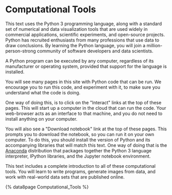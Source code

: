 # Computational Tools

This text uses the Python 3 programming language, along with a standard set of
numerical and data visualization tools that are used widely in commercial
applications, scientific experiments, and open-source projects.  Python has
recruited enthusiasts from many professions that use data to draw conclusions.
By learning the Python language, you will join a million-person-strong
community of software developers and data scientists.

A Python program can be executed by any computer, regardless of its
manufacturer or operating system, provided that support for the language is
installed.

You will see many pages in this site with Python code that can be run.  We
encourage you to run this code, and experiment with it, to make sure you
understand what the code is doing.

One way of doing this, is to click on the "Interact" links at the top of these
pages.  This will start up a computer in the cloud that can run the code.
Your web-browser acts as an interface to that machine, and you do not need to
install anything on your computer.

You will also see a "Download notebook" link at the top of these pages.  This
prompts you to download the notebook, so you can run it on your own computer.
To do this, you should install the version of Python and its accompanying
libraries that will match this text.  One way of doing that is the
[Anaconda][download] distribution that packages together the Python 3 language
interpreter, IPython libraries, and the Jupyter notebook environment.

   [download]: https://www.anaconda.com/download

This text includes a complete introduction to all of these computational
tools.  You will learn to write programs, generate images from data, and work
with real-world data sets that are published online.

{% data8page Computational_Tools %}
